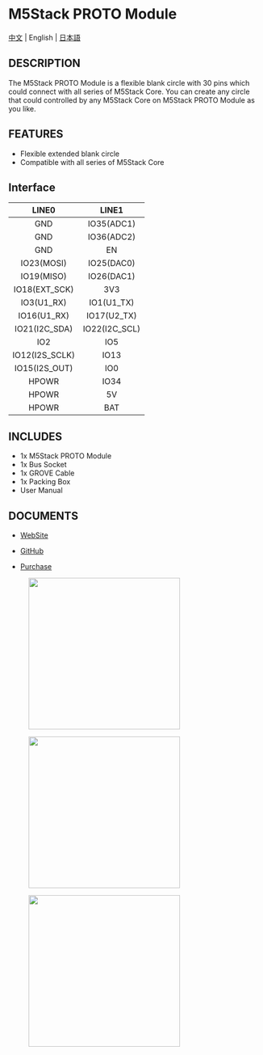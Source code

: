 # M5Stack PROTO Module

[中文](/zh_CN/product_documents/modules/module_proto) | English | [日本語](ja/product_documents/modules/module_proto)

## DESCRIPTION

The M5Stack PROTO Module is a flexible blank circle with 30 pins which
could connect with all series of M5Stack Core. You can create any circle
that could controlled by any M5Stack Core on M5Stack PROTO Module as you
like.

## FEATURES

-  Flexible extended blank circle
-  Compatible with all series of M5Stack Core

## Interface

| LINE0             | LINE1            |
|:---:|:---:|
| GND               | IO35(ADC1)       |
| GND               | IO36(ADC2)       |
| GND               | EN               |
| IO23(MOSI)        | IO25(DAC0)       |
| IO19(MISO)        | IO26(DAC1)       |
| IO18(EXT\_SCK)    | 3V3              |
| IO3(U1\_RX)       | IO1(U1\_TX)      |
| IO16(U1\_RX)      | IO17(U2\_TX)     |
| IO21(I2C\_SDA)    | IO22(I2C\_SCL)   |
| IO2               | IO5              |
| IO12(I2S\_SCLK)   | IO13             |
| IO15(I2S\_OUT)    | IO0              |
| HPOWR             | IO34             |
| HPOWR             | 5V               |
| HPOWR             | BAT              |

## INCLUDES

-  1x M5Stack PROTO Module
-  1x Bus Socket
-  1x GROVE Cable
-  1x Packing Box
-  User Manual

## DOCUMENTS

-  [WebSite](https://m5stack.com)

-  [GitHub](https://github.com/m5stack/M5Stack)

- [Purchase](https://www.aliexpress.com/store/product/M5Stack-Official-Stock-Offer-Proto-Module-Proto-Board-with-Extension-Bus-Socket-for-Arduino-ESP32-Development/3226069_32843231933.html?spm=2114.12010610.8148356.4.7b26c4a1MZw8Xy.html)

<figure>
    <img src="assets/img/product_pics/modules/proto_01.jpg" height="300" width="300">
</figure>

<figure>
    <img src="assets/img/product_pics/modules/proto_02.jpg" height="300" width="300">
</figure>

<figure>
    <img src="assets/img/product_pics/modules/proto_03.jpg" height="300" width="300">
</figure>